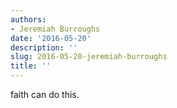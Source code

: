 ```yaml
---
authors:
- Jeremiah Burroughs
date: '2016-05-20'
description: ''
slug: 2016-05-20-jeremiah-burroughs
title: ''
---
```

faith can do this.



